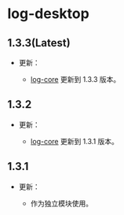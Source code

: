 # log-desktop

## 1.3.3(Latest)

- 更新：

    - [log-core](https://central.sonatype.com/artifact/io.github.sakurajimamaii/log-core/overview) 更新到 1.3.3 版本。

## 1.3.2

- 更新：

    - [log-core](https://central.sonatype.com/artifact/io.github.sakurajimamaii/log-core/overview) 更新到 1.3.1 版本。

## 1.3.1

- 更新：

    - 作为独立模块使用。
